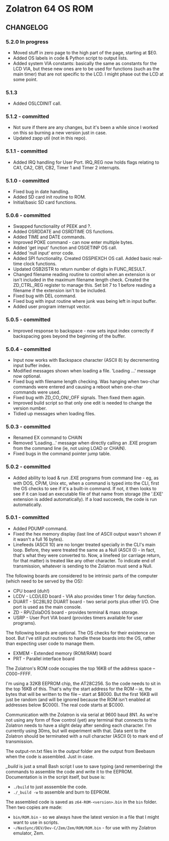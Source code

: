 # Zolatron 64 OS ROM

## CHANGELOG

### 5.2.0 In progress

- Moved stuff in zero page to the high part of the page, starting at $E0.
- Added OS labels in code & Python script to output lists.
- Added system VIA constants: basically the same as constants for the LCD VIA, but these new ones are to be used for functions (such as the main timer) that are not specific to the LCD. I might phase out the LCD at some point.

### 5.1.3

- Added OSLCDINIT call.

### 5.1.2 - committed

- Not sure if there are any changes, but it's been a while since I worked on this so burning a new version just in case.
- Updated zapp util (not in this repo).

### 5.1.1 - committed

- Added IRQ handling for User Port. IRQ_REG now holds flags relating to CA1, CA2, CB1, CB2, Timer 1 and Timer 2 interrupts.

### 5.1.0 - committed

- Fixed bug in date handling.
- Added SD card init routine to ROM.
- Initial/basic SD card functions.

### 5.0.6 - committed

- Swapped functionality of PEEK and ?.
- Added OSRDDATE and OSRDTIME OS functions.
- Added TIME and DATE commands.
- Improved POKE command - can now enter multiple bytes.
- Added 'get input' function and OSGETINP OS call.
- Added 'null input' error code.
- Added SPI functionality. Created OSSPIEXCH OS call. Added basic real-time clock functions.
- Updated OSB2ISTR to return number of digits in FUNC_RESULT.
- Changed filename reading routine to control when an extension is or isn't included in the maximum filename length check. Created the ZD_CTRL_REG register to manage this. Set bit 7 to 1 before reading a filename if the extension isn't to be included.
- Fixed bug with DEL command.
- Fixed bug with input routine where junk was being left in input buffer.
- Added user program interrupt vector.

### 5.0.5 - committed

- Improved response to backspace - now sets input index correctly if backspacing goes beyond the beginning of the buffer.

### 5.0.4 - committed

- Input now works with Backspace character (ASCII 8) by decrementing input buffer index.
- Modified messages shown when loading a file. 'Loading ...' message now optional.
- Fixed bug with filename length checking. Was hanging when two-char commands were entered and causing a reboot when one-char commands were used.
- Fixed bug with ZD_CO_ON/\_OFF signals. Then fixed them again.
- Improved build script so that only one edit is needed to change the version number.
- Tidied up messages when loading files.

### 5.0.3 - committed

- Renamed EX command to CHAIN
- Removed 'Loading...' message when directly calling an .EXE program from the command line (ie, not using LOAD or CHAIN).
- Fixed bugs in the command pointer jump table.

### 5.0.2 - committed

- Added ability to load & run .EXE programs from command line - eg, as with DOS, CP/M, Unix etc, when a command is typed into the CLI, first the OS checks to see if it's a built-in command. If not, it then looks to see if it can load an executable file of that name from storage (the '.EXE' extension is added automatically). If a load succeeds, the code is run automatically.

### 5.0.1 - committed

- Added PDUMP command.
- Fixed the hex memory display (last line of ASCII output wasn't shown if it wasn't a full 16 bytes).
- Linefeeds (ASCII 10) are no longer treated specially in the CLI's main loop. Before, they were treated the same as a Null (ASCII 0) - in fact, that's what they were converted to. Now, a linefeed (or carriage return, for that matter) is treated like any other character. To indicate end of transmission, whatever is sending to the Zolatron must send a Null.

The following boards are considered to be intrinsic parts of the computer (which need to be served by the OS):

- CPU board (duh!)
- LCDV - LCD/LED board - VIA also provides timer 1 for delay function.
- DUART - SC28L92 DUART board - two serial ports plus other I/O. One port is used as the main console.
- ZD - RPi/ZolaDOS board - provides terminal & mass storage.
- USRP - User Port VIA board (provides timers available for user programs).

The following boards are optional. The OS checks for their existence on boot. But I've still put routines to handle these boards into the OS, rather than expecting user code to manage them.

- EXMEM - Extended memory (ROM/RAM) board
- PRT - Parallel interface board

The Zolatron's ROM code occupies the top 16KB of the address space – $C000-$FFFF.

I'm using a 32KB EEPROM chip, the AT28C256. So the code needs to sit in the top 16KB of this. That's why the start address for the ROM – ie, the bytes that will be written to the file – start at $8000. But the first 16KB will just be random (and will be ignored because the ROM isn't enabled at addresses below $C000). The real code starts at $C000.

Communication with the Zolatron is via serial at 9600 baud 8N1. As we're not using any form of flow control (yet) any terminal that connects to the Zolatron needs to have a slight delay after sending each character. I'm currently using 30ms, but will experiment with that. Data sent to the Zolatron should be terminated with a null character (ASCII 0) to mark end of transmission.

The output-nn.txt files in the _output_ folder are the output from Beebasm when the code is assembled. Just in case.

_\_build_ is just a small Bash script I use to save typing (and remembering) the commands to assemble the code and write it to the EEPROM. Documentation is in the script itself, but buse is:

- `./build` to just asssemble the code.
- `./_build -w` to assemble and burn to EEPROM.

The assembled code is saved as `z64-ROM-<version>.bin` in the `bin` folder. Then two copies are made:

- `bin/ROM.bin` - so we always have the latest version in a file that I might want to use in scripts.
- `~/NasSync/DEV/Dev-C/Zem/Zem/ROM/ROM.bin` - for use with my Zolatron emulator, Zem.
